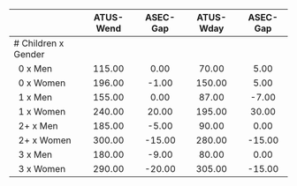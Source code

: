 
|                      |    ATUS-Wend |     ASEC-Gap |    ATUS-Wday |     ASEC-Gap |
| -------------------- | :----------: | :----------: | :----------: | :----------: |
| # Children x Gender  |              |              |              |              |
| &nbsp;&nbsp;0 x Men  |       115.00 |         0.00 |        70.00 |         5.00 |
| &nbsp;&nbsp;0 x Women |       196.00 |        -1.00 |       150.00 |         5.00 |
| &nbsp;&nbsp;1 x Men  |       155.00 |         0.00 |        87.00 |        -7.00 |
| &nbsp;&nbsp;1 x Women |       240.00 |        20.00 |       195.00 |        30.00 |
| &nbsp;&nbsp;2+ x Men |       185.00 |        -5.00 |        90.00 |         0.00 |
| &nbsp;&nbsp;2+ x Women |       300.00 |       -15.00 |       280.00 |       -15.00 |
| &nbsp;&nbsp;3 x Men  |       180.00 |        -9.00 |        80.00 |         0.00 |
| &nbsp;&nbsp;3 x Women |       290.00 |       -20.00 |       305.00 |       -15.00 |

